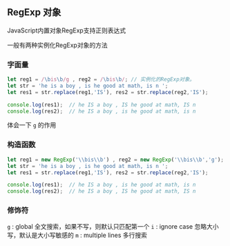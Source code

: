 ## RegExp 对象

JavaScript内置对象RegExp支持正则表达式

一般有两种实例化RegExp对象的方法

### 字面量

```javascript
let reg1 = /\bis\b/g , reg2 = /\bis\b/;	// 实例化的RegExp对象。
let str = 'he is a boy , is he good at math, is n ';
let res1 = str.replace(reg1,'IS'), res2 = str.replace(reg2,'IS');

console.log(res1);	// he IS a boy , IS he good at math, IS n 
console.log(res2);	// he IS a boy , is he good at math, is n 
```
体会一下 ```g``` 的作用


### 构造函数

``` javascript
let reg1 = new RegExp('\\bis\\b') , reg2 = new RegExp('\\bis\\b','g');
let str = 'he is a boy , is he good at math, is n ';
let res1 = str.replace(reg1,'IS'), res2 = str.replace(reg2,'IS');

console.log(res1);	// he IS a boy , is he good at math, is n 
console.log(res2);	// he IS a boy , IS he good at math, IS n
```

### 修饰符

```g``` : global 全文搜索，如果不写，则默认只匹配第一个
```i``` : ignore case 忽略大小写，默认是大小写敏感的
```m``` : multiple lines 多行搜索




